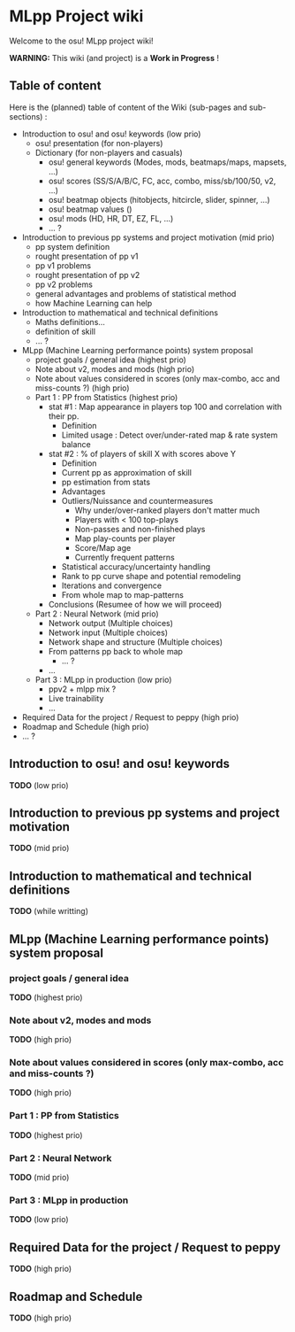 # MLpp Project wiki

Welcome to the osu! MLpp project wiki!

**WARNING:** This wiki (and project) is a **Work in Progress** !

## Table of content

Here is the (planned) table of content of the Wiki (sub-pages and sub-sections) :

- Introduction to osu! and osu! keywords (low prio)
    - osu! presentation (for non-players)
    - Dictionary (for non-players and casuals)
        - osu! general keywords (Modes, mods, beatmaps/maps, mapsets, ...)
        - osu! scores (SS/S/A/B/C, FC, acc, combo, miss/sb/100/50, v2, ...)
        - osu! beatmap objects (hitobjects, hitcircle, slider, spinner, ...)
        - osu! beatmap values ()
        - osu! mods (HD, HR, DT, EZ, FL, ...)
        - ... ?
- Introduction to previous pp systems and project motivation (mid prio)
    - pp system definition
    - rought presentation of pp v1
    - pp v1 problems
    - rought presentation of pp v2
    - pp v2 problems
    - general advantages and problems of statistical method
    - how Machine Learning can help
- Introduction to mathematical and technical definitions
    - Maths definitions...
    - definition of skill
    - ... ?
- MLpp (Machine Learning performance points) system proposal
    - project goals / general idea (highest prio)
    - Note about v2, modes and mods (high prio)
    - Note about values considered in scores (only max-combo, acc and miss-counts ?) (high prio)
    - Part 1 : PP from Statistics (highest prio)
        - stat #1 : Map appearance in players top 100 and correlation with their pp.
            - Definition
            - Limited usage : Detect over/under-rated map & rate system balance
        - stat #2 : % of players of skill X with scores above Y
            - Definition
            - Current pp as approximation of skill
            - pp estimation from stats
            - Advantages
            - Outliers/Nuissance and countermeasures
                - Why under/over-ranked players don't matter much
                - Players with < 100 top-plays
                - Non-passes and non-finished plays
                - Map play-counts per player
                - Score/Map age
                - Currently frequent patterns
            - Statistical accuracy/uncertainty handling
            - Rank to pp curve shape and potential remodeling
            - Iterations and convergence
            - From whole map to map-patterns
        - Conclusions (Resumee of how we will proceed)
    - Part 2 : Neural Network (mid prio)
        - Network output (Multiple choices)
        - Network input (Multiple choices)
        - Network shape and structure (Multiple choices)
        - From patterns pp back to whole map
            - ... ?
        - ...
    - Part 3 : MLpp in production (low prio)
        - ppv2 + mlpp mix ?
        - Live trainability
        - ...
- Required Data for the project / Request to peppy (high prio)
- Roadmap and Schedule (high prio)
- ... ?


## Introduction to osu! and osu! keywords

**TODO** (low prio)

## Introduction to previous pp systems and project motivation

**TODO** (mid prio)

## Introduction to mathematical and technical definitions

**TODO** (while writting)

## MLpp (Machine Learning performance points) system proposal
### project goals / general idea

**TODO** (highest prio)

### Note about v2, modes and mods

**TODO** (high prio)

### Note about values considered in scores (only max-combo, acc and miss-counts ?)

**TODO** (high prio)

### Part 1 : PP from Statistics

**TODO** (highest prio)

### Part 2 : Neural Network

**TODO** (mid prio)

### Part 3 : MLpp in production

**TODO** (low prio)

## Required Data for the project / Request to peppy

**TODO** (high prio)

## Roadmap and Schedule

**TODO** (high prio)
